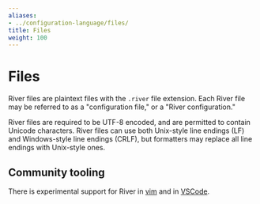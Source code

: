 ```yaml
---
aliases:
- ../configuration-language/files/
title: Files
weight: 100
---
```


# Files
River files are plaintext files with the `.river` file extension. Each River
file may be referred to as a "configuration file," or a "River configuration."

River files are required to be UTF-8 encoded, and are permitted to contain
Unicode characters. River files can use both Unix-style line endings (LF) and
Windows-style line endings (CRLF), but formatters may replace all line endings
with Unix-style ones.

## Community tooling

There is experimental support for River in
[vim](https://github.com/rfratto/vim-river) and in
[VSCode](https://github.com/rfratto/vscode-river).
